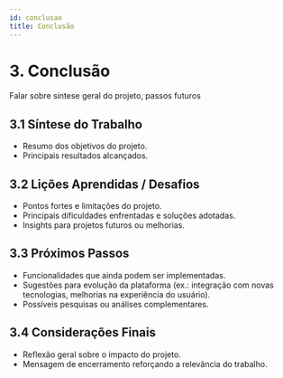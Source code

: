 ```yaml
---
id: conclusao
title: Conclusão
---
```


# 3. Conclusão

Falar sobre sintese geral do projeto, passos futuros

## 3.1 Síntese do Trabalho
- Resumo dos objetivos do projeto.
- Principais resultados alcançados.


## 3.2 Lições Aprendidas / Desafios
- Pontos fortes e limitações do projeto.
- Principais dificuldades enfrentadas e soluções adotadas.
- Insights para projetos futuros ou melhorias.

## 3.3 Próximos Passos
- Funcionalidades que ainda podem ser implementadas.
- Sugestões para evolução da plataforma (ex.: integração com novas tecnologias, melhorias na experiência do usuário).
- Possíveis pesquisas ou análises complementares.

## 3.4 Considerações Finais
- Reflexão geral sobre o impacto do projeto.
- Mensagem de encerramento reforçando a relevância do trabalho.